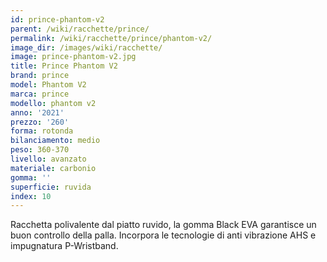 ```yaml
---
id: prince-phantom-v2
parent: /wiki/racchette/prince/
permalink: /wiki/racchette/prince/phantom-v2/
image_dir: /images/wiki/racchette/
image: prince-phantom-v2.jpg
title: Prince Phantom V2
brand: prince
model: Phantom V2
marca: prince
modello: phantom v2
anno: '2021'
prezzo: '260'
forma: rotonda
bilanciamento: medio
peso: 360-370
livello: avanzato
materiale: carbonio
gomma: ''
superficie: ruvida
index: 10
---
```

Racchetta polivalente dal piatto ruvido, la gomma Black EVA garantisce un buon controllo della palla. Incorpora le tecnologie di anti vibrazione AHS e impugnatura P-Wristband.